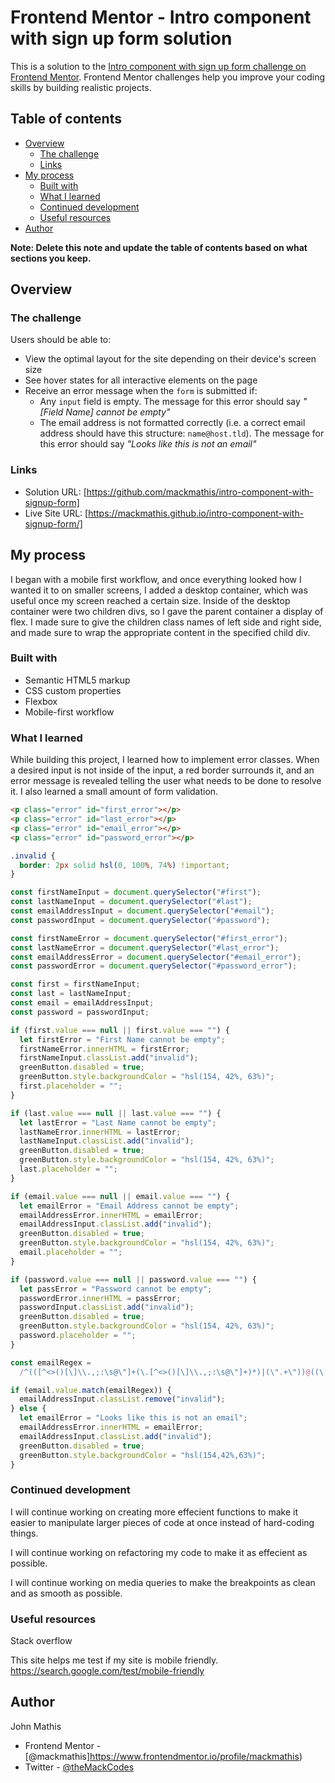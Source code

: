 # Frontend Mentor - Intro component with sign up form solution

This is a solution to the [Intro component with sign up form challenge on Frontend Mentor](https://www.frontendmentor.io/challenges/intro-component-with-signup-form-5cf91bd49edda32581d28fd1). Frontend Mentor challenges help you improve your coding skills by building realistic projects.

## Table of contents

- [Overview](#overview)
  - [The challenge](#the-challenge)
  - [Links](#links)
- [My process](#my-process)
  - [Built with](#built-with)
  - [What I learned](#what-i-learned)
  - [Continued development](#continued-development)
  - [Useful resources](#useful-resources)
- [Author](#author)

**Note: Delete this note and update the table of contents based on what sections you keep.**

## Overview

### The challenge

Users should be able to:

- View the optimal layout for the site depending on their device's screen size
- See hover states for all interactive elements on the page
- Receive an error message when the `form` is submitted if:
  - Any `input` field is empty. The message for this error should say _"[Field Name] cannot be empty"_
  - The email address is not formatted correctly (i.e. a correct email address should have this structure: `name@host.tld`). The message for this error should say _"Looks like this is not an email"_

### Links

- Solution URL: [https://github.com/mackmathis/intro-component-with-signup-form]
- Live Site URL: [https://mackmathis.github.io/intro-component-with-signup-form/]

## My process

I began with a mobile first workflow, and once everything looked how I wanted it to on smaller screens, I added a desktop container, which was useful once my screen reached a certain size. Inside of the desktop container were two children divs, so I gave the parent container a display of flex. I made sure to give the children class names of left side and right side, and made sure to wrap the appropriate content in the specified child div.

### Built with

- Semantic HTML5 markup
- CSS custom properties
- Flexbox
- Mobile-first workflow

### What I learned

While building this project, I learned how to implement error classes. When a desired input is not inside of the input, a red border surrounds it, and an error message is revealed telling the user what needs to be done to resolve it. I also learned a small amount of form validation.

```html
<p class="error" id="first_error"></p>
<p class="error" id="last_error"></p>
<p class="error" id="email_error"></p>
<p class="error" id="password_error"></p>
```

```css
.invalid {
  border: 2px solid hsl(0, 100%, 74%) !important;
}
```

```js
const firstNameInput = document.querySelector("#first");
const lastNameInput = document.querySelector("#last");
const emailAddressInput = document.querySelector("#email");
const passwordInput = document.querySelector("#password");

const firstNameError = document.querySelector("#first_error");
const lastNameError = document.querySelector("#last_error");
const emailAddressError = document.querySelector("#email_error");
const passwordError = document.querySelector("#password_error");

const first = firstNameInput;
const last = lastNameInput;
const email = emailAddressInput;
const password = passwordInput;

if (first.value === null || first.value === "") {
  let firstError = "First Name cannot be empty";
  firstNameError.innerHTML = firstError;
  firstNameInput.classList.add("invalid");
  greenButton.disabled = true;
  greenButton.style.backgroundColor = "hsl(154, 42%, 63%)";
  first.placeholder = "";
}

if (last.value === null || last.value === "") {
  let lastError = "Last Name cannot be empty";
  lastNameError.innerHTML = lastError;
  lastNameInput.classList.add("invalid");
  greenButton.disabled = true;
  greenButton.style.backgroundColor = "hsl(154, 42%, 63%)";
  last.placeholder = "";
}

if (email.value === null || email.value === "") {
  let emailError = "Email Address cannot be empty";
  emailAddressError.innerHTML = emailError;
  emailAddressInput.classList.add("invalid");
  greenButton.disabled = true;
  greenButton.style.backgroundColor = "hsl(154, 42%, 63%)";
  email.placeholder = "";
}

if (password.value === null || password.value === "") {
  let passError = "Password cannot be empty";
  passwordError.innerHTML = passError;
  passwordInput.classList.add("invalid");
  greenButton.disabled = true;
  greenButton.style.backgroundColor = "hsl(154, 42%, 63%)";
  password.placeholder = "";
}

const emailRegex =
  /^(([^<>()[\]\\.,;:\s@\"]+(\.[^<>()[\]\\.,;:\s@\"]+)*)|(\".+\"))@((\[[0-9]{1,3}\.[0-9]{1,3}\.[0-9]{1,3}\.[0-9]{1,3}\])|(([a-zA-Z\-0-9]+\.)+[a-zA-Z]{2,}))$/;

if (email.value.match(emailRegex)) {
  emailAddressInput.classList.remove("invalid");
} else {
  let emailError = "Looks like this is not an email";
  emailAddressError.innerHTML = emailError;
  emailAddressInput.classList.add("invalid");
  greenButton.disabled = true;
  greenButton.style.backgroundColor = "hsl(154,42%,63%)";
}
```

### Continued development

I will continue working on creating more effecient functions to make it easier to manipulate larger pieces of code at once instead of hard-coding things.

I will continue working on refactoring my code to make it as effecient as possible.

I will continue working on media queries to make the breakpoints as clean and as smooth as possible.

### Useful resources

Stack overflow

This site helps me test if my site is mobile friendly.
https://search.google.com/test/mobile-friendly

## Author

John Mathis

- Frontend Mentor - [@mackmathis]https://www.frontendmentor.io/profile/mackmathis)
- Twitter - [@theMackCodes](https://twitter.com/TheMackCodes)
